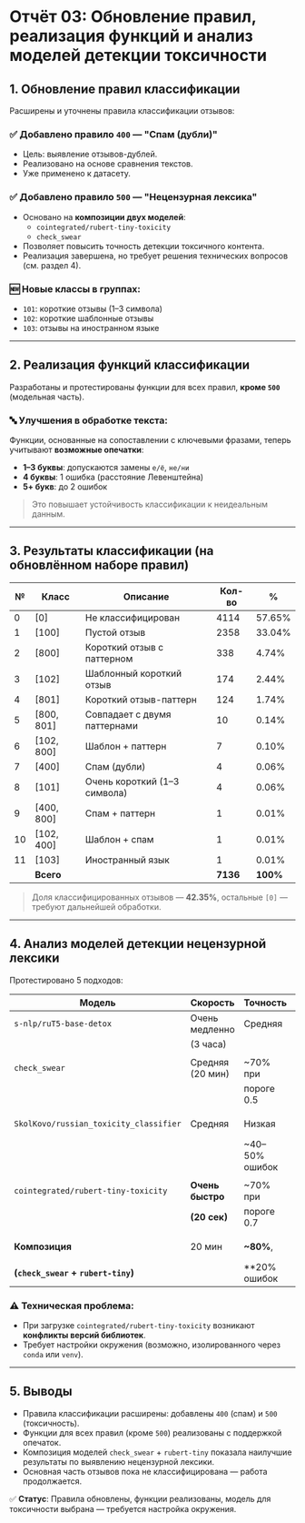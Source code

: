 # Отчёт 03: Обновление правил, реализация функций и анализ моделей детекции токсичности

## 1. Обновление правил классификации

Расширены и уточнены правила классификации отзывов:

### ✅ Добавлено правило `400` — "Спам (дубли)"
- Цель: выявление отзывов-дублей.
- Реализовано на основе сравнения текстов.
- Уже применено к датасету.

### ✅ Добавлено правило `500` — "Нецензурная лексика"
- Основано на **композиции двух моделей**:
  - `cointegrated/rubert-tiny-toxicity`
  - `check_swear`
- Позволяет повысить точность детекции токсичного контента.
- Реализация завершена, но требует решения технических вопросов (см. раздел 4).

### 🆕 Новые классы в группах:
- `101`: короткие отзывы (1–3 символа)
- `102`: короткие шаблонные отзывы
- `103`: отзывы на иностранном языке

---

## 2. Реализация функций классификации

Разработаны и протестированы функции для всех правил, **кроме `500`** (модельная часть).

### 🔤 Улучшения в обработке текста:
Функции, основанные на сопоставлении с ключевыми фразами, теперь учитывают **возможные опечатки**:
- **1–3 буквы**: допускаются замены `е/ё`, `не/ни`
- **4 буквы**: 1 ошибка (расстояние Левенштейна)
- **5+ букв**: до 2 ошибок

> Это повышает устойчивость классификации к неидеальным данным.

---

## 3. Результаты классификации (на обновлённом наборе правил)

| № | Класс             | Описание                     | Кол-во   | %        |
|---|-------------------|------------------------------|----------|----------|
| 0 | [0]               | Не классифицирован           | 4114     | 57.65%   |
| 1 | [100]             | Пустой отзыв                 | 2358     | 33.04%   |
| 2 | [800]             | Короткий отзыв с паттерном   | 338      | 4.74%    |
| 3 | [102]             | Шаблонный короткий отзыв     | 174      | 2.44%    |
| 4 | [801]             | Короткий отзыв-паттерн       | 124      | 1.74%    |
| 5 | [800, 801]        | Совпадает с двумя паттернами | 10       | 0.14%    |
| 6 | [102, 800]        | Шаблон + паттерн             | 7        | 0.10%    |
| 7 | [400]             | Спам (дубли)                 | 4        | 0.06%    |
| 8 | [101]             | Очень короткий (1–3 символа) | 4        | 0.06%    |
| 9 | [400, 800]        | Спам + паттерн               | 1        | 0.01%    |
|10 | [102, 400]        | Шаблон + спам                | 1        | 0.01%    |
|11 | [103]             | Иностранный язык             | 1        | 0.01%    |
|   | **Всего**         |                              | **7136** | **100%** |

> Доля классифицированных отзывов — **42.35%**, остальные `[0]` — требуют дальнейшей обработки.

---

## 4. Анализ моделей детекции нецензурной лексики

Протестировано 5 подходов:

| Модель                               | Скорость         | Точность     | Проблемы              |
|--------------------------------------|------------------|--------------|-----------------------|
|`s-nlp/ruT5-base-detox`               | Очень медленно   | Средняя      | Модифицирует текст,   |
|                                      |  (3 часа)        |              | нет настроек          |
|                                      |                  |              |                       |
|`check_swear`                         | Средняя (20 мин) | ~70% при     | 30% ошибок            |
|                                      |                  | пороге 0.5   |                       |
|                                      |                  |              |                       |
|`SkolKovo/russian_toxicity_classifier`| Средняя          | Низкая       | Высокая доля ложных   |
|                                      |                  |~40–50% ошибок| срабатываний          |
|                                      |                  |              |                       |
|`cointegrated/rubert-tiny-toxicity`   | **Очень быстро** | ~70% при     | 30% ошибок            |
|                                      |    **(20 сек)**  | пороге 0.7   |                       |
|                                      |                  |              |                       |
| **Композиция**                       | 20 мин           | **~80%**,    | **Лучший баланс**     |
| **(`check_swear` + `rubert-tiny`)**  |                  |**20% ошибок  |**качества и скорости**|

### ⚠️ Техническая проблема:
- При загрузке `cointegrated/rubert-tiny-toxicity` возникают **конфликты версий библиотек**.
- Требует настройки окружения (возможно, изолированного через `conda` или `venv`).

---

## 5. Выводы

- Правила классификации расширены: добавлены `400` (спам) и `500` (токсичность).
- Функции для всех правил (кроме `500`) реализованы с поддержкой опечаток.
- Композиция моделей `check_swear` + `rubert-tiny` показала наилучшие результаты по выявлению нецензурной лексики.
- Основная часть отзывов пока не классифицирована — работа продолжается.

✅ **Статус**: Правила обновлены, функции реализованы, модель для токсичности выбрана — требуется настройка окружения.